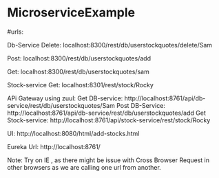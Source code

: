 # MicroserviceExample


#urls:

Db-Service
Delete: localhost:8300/rest/db/userstockquotes/delete/Sam 

Post: localhost:8300/rest/db/userstockquotes/add 

Get: localhost:8300/rest/db/userstockquotes/sam 

Stock-service
Get: localhost:8301/rest/stock/Rocky

APi Gateway using zuul:
Get DB-service: http://localhost:8761/api/db-service/rest/db/userstockquotes/Sam
Post DB-Service: http://localhost:8761/api/db-service/rest/db/userstockquotes/add
Get Stock-service: http://localhost:8761/api/stock-service/rest/stock/Rocky

UI:
http://localhost:8080/html/add-stocks.html

Eureka Url:
http://localhost:8761/


Note: Try on IE , as there might be issue with Cross Browser Request in other browsers as we are calling one url from another.
